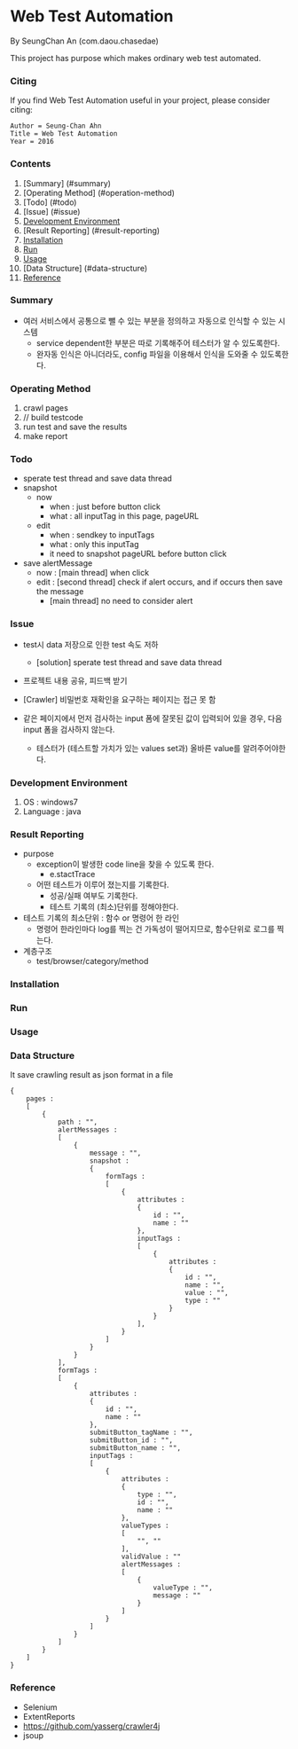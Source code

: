 # Web Test Automation

By SeungChan An (com.daou.chasedae)

This project has purpose which makes ordinary web test automated.

### Citing

If you find Web Test Automation useful in your project, please consider citing:

    Author = Seung-Chan Ahn
    Title = Web Test Automation
    Year = 2016

### Contents
1. [Summary] (#summary)
2. [Operating Method] (#operation-method)
2. [Todo] (#todo)
3. [Issue] (#issue)
4. [Development Environment](#development-environment)
5. [Result Reporting] (#result-reporting)
6. [Installation](#installation)
7. [Run](#run)
8. [Usage](#usage)
9. [Data Structure] (#data-structure)
10. [Reference](#reference)

### Summary

+ 여러 서비스에서 공통으로 뺄 수 있는 부분을 정의하고 자동으로 인식할 수 있는 시스템
	+ service dependent한 부분은 따로 기록해주어 테스터가 알 수 있도록한다.
	+ 완자동 인식은 아니더라도, config 파일을 이용해서 인식을 도와줄 수 있도록한다.

### Operating Method

1. crawl pages
2. // build testcode
3. run test and save the results
4. make report
	
### Todo

+ sperate test thread and save data thread
+ snapshot
	+ now
		+ when : just before button click
		+ what : all inputTag in this page, pageURL
	+ edit
		+ when : sendkey to inputTags
		+ what : only this inputTag
		+ it need to snapshot pageURL before button click
+ save alertMessage
	+ now : [main thread] when click
	+ edit : [second thread] check if alert occurs, and if occurs then save the message
		+ [main thread] no need to consider alert

### Issue

+ test시 data 저장으로 인한 test 속도 저하
	+ [solution] sperate test thread and save data thread
+ 프로젝트 내용 공유, 피드백 받기
+ [Crawler] 비밀번호 재확인을 요구하는 페이지는 접근 못 함

+ 같은 페이지에서 먼저 검사하는 input 폼에 잘못된 값이 입력되어 있을 경우, 다음 input 폼을 
검사하지 않는다.
	+ 테스터가 (테스트할 가치가 있는 values set과) 올바른 value를 알려주어야한다.
	
### Development Environment

1. OS : windows7
2. Language : java

### Result Reporting

+ purpose
	+ exception이 발생한 code line을 찾을 수 있도록 한다.
		+ e.stactTrace
	+ 어떤 테스트가 이루어 졌는지를 기록한다.
		+ 성공/실패 여부도 기록한다.
		+ 테스트 기록의 (최소)단위를 정해야한다.
+ 테스트 기록의 최소단위 : 함수 or 명령어 한 라인
	+ 명령어 한라인마다 log를 찍는 건 가독성이 떨어지므로, 함수단위로 로그를 찍는다.
+ 계층구조
	+ test/browser/category/method

### Installation

### Run

### Usage

### Data Structure

It save crawling result as json format in a file

	{
		pages :
		[
			{
				path : "",
				alertMessages :
				[
					{
						message : "",
						snapshot :
						{
							formTags :
							[
								{
									attributes :
									{
										id : "",
										name : ""
									},
									inputTags :
									[
										{
											attributes :
											{
												id : "",
												name : "",
												value : "",
												type : ""
											}
										}
									],
								}
							]
						}
					}
				],
				formTags :
				[
					{
						attributes :
						{
							id : "",
							name : ""
						},
						submitButton_tagName : "",
						submitButton_id : "",
						submitButton_name : "",
						inputTags :
						[
							{
								attributes :
								{
									type : "",
									id : "",
									name : ""
								},
								valueTypes :
								[
									"", ""
								],
								validValue : ""
								alertMessages :
								[
									{
										valueType : "",
										message : ""
									}
								]
							}
						]
					}
				]
			}
		]
	}

### Reference

+ Selenium
+ ExtentReports
+ https://github.com/yasserg/crawler4j
+ jsoup